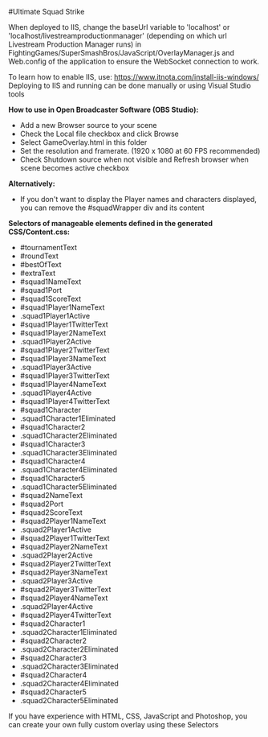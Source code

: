 ﻿#Ultimate Squad Strike

When deployed to IIS, change the baseUrl variable to 'localhost' or 'localhost/livestreamproductionmanager' (depending on which url Livestream Production Manager runs) in FightingGames/SuperSmashBros/JavaScript/OverlayManager.js and Web.config of the application to ensure the WebSocket connection to work.

To learn how to enable IIS, use: https://www.itnota.com/install-iis-windows/
Deploying to IIS and running can be done manually or using Visual Studio tools

**How to use in Open Broadcaster Software (OBS Studio):**
- Add a new Browser source to your scene
- Check the Local file checkbox and click Browse
- Select GameOverlay.html in this folder
- Set the resolution and framerate. (1920 x 1080 at 60 FPS recommended)
- Check Shutdown source when not visible and Refresh browser when scene becomes active checkbox 

**Alternatively:**
- If you don't want to display the Player names and characters displayed, you can remove the #squadWrapper div and its content

**Selectors of manageable elements defined in the generated CSS/Content.css:**
- #tournamentText
- #roundText
- #bestOfText
- #extraText
- #squad1NameText
- #squad1Port
- #squad1ScoreText
- #squad1Player1NameText
- .squad1Player1Active
- #squad1Player1TwitterText
- #squad1Player2NameText
- .squad1Player2Active
- #squad1Player2TwitterText
- #squad1Player3NameText
- .squad1Player3Active
- #squad1Player3TwitterText
- #squad1Player4NameText
- .squad1Player4Active
- #squad1Player4TwitterText
- #squad1Character
- .squad1Character1Eliminated
- #squad1Character2
- .squad1Character2Eliminated
- #squad1Character3
- .squad1Character3Eliminated
- #squad1Character4
- .squad1Character4Eliminated
- #squad1Character5
- .squad1Character5Eliminated
- #squad2NameText
- #squad2Port
- #squad2ScoreText
- #squad2Player1NameText
- .squad2Player1Active
- #squad2Player1TwitterText
- #squad2Player2NameText
- .squad2Player2Active
- #squad2Player2TwitterText
- #squad2Player3NameText
- .squad2Player3Active
- #squad2Player3TwitterText
- #squad2Player4NameText
- .squad2Player4Active
- #squad2Player4TwitterText
- #squad2Character1
- .squad2Character1Eliminated
- #squad2Character2
- .squad2Character2Eliminated
- #squad2Character3
- .squad2Character3Eliminated
- #squad2Character4
- .squad2Character4Eliminated
- #squad2Character5
- .squad2Character5Eliminated

If you have experience with HTML, CSS, JavaScript and Photoshop, you can create your own fully custom overlay using these Selectors